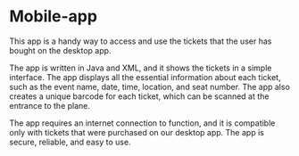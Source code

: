 # Mobile-app
This app is a handy way to access and use the tickets that the user has bought on the desktop app. 

The app is written in Java and XML, and it shows the tickets in a simple interface. The app displays all the essential information about each ticket, such as the event name, date, time, location, and seat number. The app also creates a unique barcode for each ticket, which can be scanned at the entrance to the plane. 

The app requires an internet connection to function, and it is compatible only with tickets that were purchased on our desktop app. The app is secure, reliable, and easy to use.
